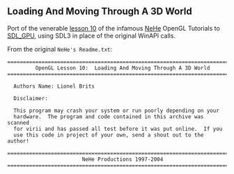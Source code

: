 ## Loading And Moving Through A 3D World ##
Port of the venerable
[lesson 10](https://nehe.gamedev.net/tutorial/lessons_06__10/17010/)
of the infamous [NeHe](https://nehe.gamedev.net/) OpenGL Tutorials to
[SDL_GPU](https://wiki.libsdl.org/SDL3/CategoryGPU), using SDL3 in
place of the original WinAPI calls.

From the original `NeHe's Readme.txt`:
```
==========================================================================
         OpenGL Lesson 10:  Loading And Moving Through A 3D World
==========================================================================

  Authors Name: Lionel Brits

  Disclaimer:

  This program may crash your system or run poorly depending on your
  hardware.  The program and code contained in this archive was scanned
  for virii and has passed all test before it was put online.  If you
  use this code in project of your own, send a shout out to the author!

==========================================================================
                        NeHe Productions 1997-2004
==========================================================================
```
